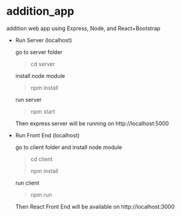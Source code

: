 # addition_app
addition web app using Express, Node, and React+Bootstrap

- Run Server (localhost)

  go to server folder

  > cd server

  install node module

  > npm install

  run server

  >npm start

  Then express server will be running on http://localhost:5000

- Run Front End (localhost)

  go to client folder and install node module

  > cd client 
  >
  > npm install

  run client

  > npm run

  Then React Front End will be available on http://localhost:3000

  
